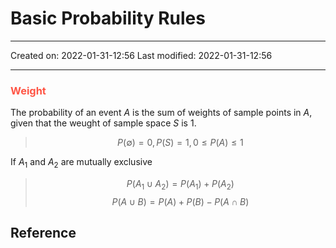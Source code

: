 # Basic Probability Rules
___

Created on: 2022-01-31-12:56
Last modified: 2022-01-31-12:56

___

### <span style="color: #ff5545;text-transform: capitalize;">Weight</span>
The probability of an event $A$ is the sum of weights of sample points in $A$, given that the weught of sample space $S$ is $1$.

> $$P(\emptyset)=0,\,P(S)=1,\,0\leq P(A) \leq 1$$

If $A_1$ and $A_2$ are mutually exclusive

> $$P(A_1 \cup A_2)=P(A_1)+P(A_2)$$
> $$P(A \cup B) = P(A)+P(B)-P(A\cap B)$$

## Reference